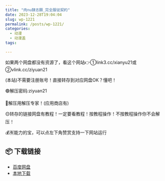 ```yaml
---
title: "肉nu隷志願_完全服従契約"
date: 2023-12-28T19:04:04
slug: wp-1221
permalink: /posts/wp-1221/
categories:
  - 动漫
  - 动漫盖
tags:

---
```


如果两个网盘都没有资源了，看这个网站👉①link3.cc/xianyu21或②vlink.cc/ziyuan21

(本站)不需要注册账号！直接转存到对应网盘OK？懂吧！

🟢解压密码:ziyuan21

🔵解压用解压专家！(应用商店有)

🟡转存的链接网盘有教程！一定要看教程！按教程操作！不按教程操作你不会解压！

💰🈶能力的宝，可以点左下角赞赏支持一下网站运行

## 📦 下载链接
- [百度网盘](https://blziyuan21.com/pay-download/1221?key=4dd06d401b&down_id=0)
- [本地下载](https://blziyuan21.com/pay-download/1221?key=4dd06d401b&down_id=1)

